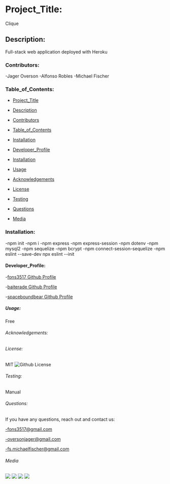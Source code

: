 # Project_Title:

Clique

## Description:

Full-stack web application deployed with Heroku

### Contributors:

-Jager Overson
-Alfonso Robles
-Michael Fischer

### Table_of_Contents:

- [Project_Title](#project_title)
- [Description](#description)
- [Contributors](#contributors)
- [Table_of_Contents](#table_of_contents)
- [Installation](#installation)
- [Developer_Profile](#developer_profile)

- [Installation](#installation)
- [Usage](#usage)
- [Acknowledgements](#credits)
- [License](#license)
- [Testing](#testing)
- [Questions](#questions)
- [Media](#media)

### Installation:


-npm init
-npm i
-npm express
-npm express-session
-npm dotenv
-npm mysql2
-npm sequelize
-npm bcrypt
-npm connect-session-sequelize
-npm eslint --save-dev
npx eslint --init

#### Developer_Profile:

-[fons3517 Github Profile](https://github.com/fons3517)

-[baiterade Github Profile](https://github.com/baiterade)

-[spaceboundbear Github Profile](https://github.com/spaceboundbear)

##### Usage:

Free

###### Acknowledgements:

###### License:

MIT
![Github License](https://img.shields.io/badge/license-MIT-blue.svg)

###### Testing:

Manual

###### Questions:

If you have any questions, reach out and contact us:

-fons3517@gmail.com

-oversonjager@gmail.com

-fs.michaelfischer@gmail.com


###### Media

![](./Photos/README1screenshot.JPG)
![](./Photos/README2.JPG)
![](./Photos/README3.JPG)
![](./Photos/FormattedREADME.JPG)

